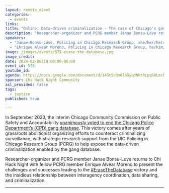 ```yaml
---
layout: remote_event
categories:
  - events
links: 
title: "Online: Data-driven criminalization - The case of Chicago's gang database, Part 2"
description: "Researcher-organizer and PCRG member Janae Bonsu-Love returns to Chi Hack Night with fellow PCRG member Enrique Alvear Moreno to present the challenges and successes leading to the #EraseTheDatabase victory and the insidious relationship between interagency coordination, data sharing, and criminalization."
speakers:
  - "Janae Bonsu-Love, Policing in Chicago Research Group, she/her/hers"
  - "Enrique Alvear Moreno, Policing in Chicago Research Group, he/him/his/El"
image: /images/events/575-erase-the-database.jpg
image_credit:
date: 2024-02-06T19:00:00-06:00
event_id: 575
youtube_id: 
agenda: https://docs.google.com/document/d/14GtScQm0l6GyqdNht0LpqG8LmcEF7i3COjNJ06PaTj8/edit#
sponsor: Chi Hack Night Community
asl_provided: false
tags: 
  - justice
published: true

---
```


In September 2023, the interim Chicago Community Commission on Public Safety and Accountability [unanimously voted to end the Chicago Police Department’s (CPD) gang database](https://news.wttw.com/2023/09/07/police-oversight-board-votes-permanently-scrap-new-chicago-gang-database). This victory comes after years of grassroots abolitionist organizing efforts to counteract criminalizing surveillance, with strategic research support from the UIC Policing in Chicago Research Group (PCRG) to help expose the data-driven criminalization enabled by the gang database. 

Researcher-organizer and PCRG member Janae Bonsu-Love returns to Chi Hack Night with fellow PCRG member Enrique Alvear Moreno to present the challenges and successes leading to the [#EraseTheDatabase](https://twitter.com/search?q=%23EraseTheDatabase&src=typed_query) victory and the insidious relationship between interagency coordination, data sharing, and criminalization.

---